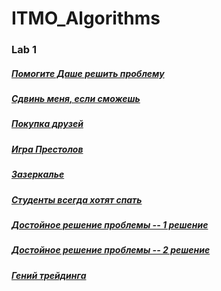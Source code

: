 # ITMO_Algorithms
### Lab 1 
##### [Помогите Даше решить проблему](https://github.com/ArtemPustunniy/ITMO_Algorithms/blob/main/lab%20%E2%84%961/1.c)
##### [Сдвинь меня, если сможешь](https://github.com/ArtemPustunniy/ITMO_Algorithms/blob/main/lab%20%E2%84%961/2.c)
##### [Покупка друзей](https://github.com/ArtemPustunniy/ITMO_Algorithms/blob/main/lab%20%E2%84%961/3.c)
##### [Игра Престолов](https://github.com/ArtemPustunniy/ITMO_Algorithms/blob/main/lab%20%E2%84%961/4.c)
##### [Зазеркалье](https://github.com/ArtemPustunniy/ITMO_Algorithms/blob/main/lab%20%E2%84%961/5.c)
##### [Студенты всегда хотят спать](https://github.com/ArtemPustunniy/ITMO_Algorithms/blob/main/lab%20%E2%84%961/6.c)
##### [Достойное решение проблемы -- 1 решение](https://github.com/ArtemPustunniy/ITMO_Algorithms/blob/main/lab%20%E2%84%961/8_1.c)
##### [Достойное решение проблемы -- 2 решение](https://github.com/ArtemPustunniy/ITMO_Algorithms/blob/main/lab%20%E2%84%961/8_2.c)
##### [Гений трейдинга](https://github.com/ArtemPustunniy/ITMO_Algorithms/blob/main/lab%20%E2%84%961/9.c)
